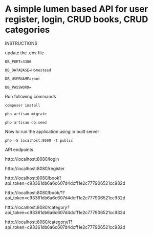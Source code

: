  # A simple lumen based API for user register, login, CRUD books, CRUD categories
 
 INSTRUCTIONS 
 
 update the .env file 
 
 `DB_PORT=3306`
 
 `DB_DATABASE=Homestead`
 
 `DB_USERNAME=root`
 
 `DB_PASSWORD=`

 Run following commands

 `composer install`
 
 `php artisan migrate`
 
 `php artisan db:seed`
 
 Now to run the application using in built server

 `php -S localhost:8000 -t public`

 API endpoints

 http://localhost:8080/login
 
 http://localhost:8080/register
 
 http://localhost:8080/book?api_token=c93361db6a6c607d4dcff1e2c777906521cc932d
 
 http://localhost:8080/book/1?api_token=c93361db6a6c607d4dcff1e2c777906521cc932d
 
 http://localhost:8080/category?api_token=c93361db6a6c607d4dcff1e2c777906521cc932d
 
 http://localhost:8080/category/1?api_token=c93361db6a6c607d4dcff1e2c777906521cc932d